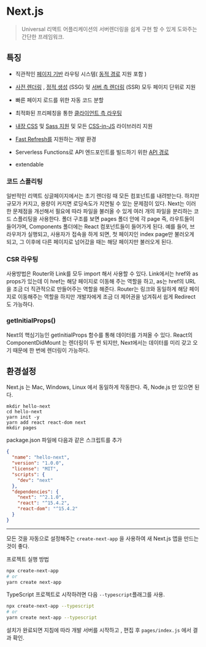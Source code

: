 # Next.js

>  Universal 리액트 어플리케이션의 서버렌더링을 쉽게 구현 할 수 있게 도와주는 간단한 프레임워크.

## 특징

- 직관적인 [페이지 기반](https://nextjs.org/docs/basic-features/pages) 라우팅 시스템( [동적 경로](https://nextjs.org/docs/routing/dynamic-routes) 지원 포함 )

- [사전 렌더링](https://nextjs.org/docs/basic-features/pages#pre-rendering) , [정적 생성](https://nextjs.org/docs/basic-features/pages#static-generation-recommended) (SSG) 및 [서버 측 렌더링](https://nextjs.org/docs/basic-features/pages#server-side-rendering) (SSR) 모두 페이지 단위로 지원
- 빠른 페이지 로드를 위한 자동 코드 분할
- 최적화된 프리페칭을 통한 [클라이언트 측 라우팅](https://nextjs.org/docs/routing/introduction#linking-between-pages)
- [내장 CSS](https://nextjs.org/docs/basic-features/built-in-css-support) 및 [Sass 지원](https://nextjs.org/docs/basic-features/built-in-css-support#sass-support) 및 모든 [CSS-in-JS](https://nextjs.org/docs/basic-features/built-in-css-support#css-in-js) 라이브러리 지원
- [Fast Refresh를](https://nextjs.org/docs/basic-features/fast-refresh) 지원하는 개발 환경
- Serverless Functions로 API 엔드포인트를 빌드하기 위한 [API 경로](https://nextjs.org/docs/api-routes/introduction)
- extendable



### 코드 스플리팅

일반적인 리액트 싱글페이지에서는 초기 렌더링 때 모든 컴포넌트를 내려받는다. 하지만 규모가 커지고, 용량이 커지면 로딩속도가 지연될 수 있는 문제점이 있다. Next는 이러한 문제점을 개선해서 필요에 따라 파일을 불러올 수 있게 여러 개의 파일을 분리하는 코드 스플리팅을 사용한다. 폴더 구조를 보면 pages 폴더 안에 각 page 즉, 라우트들이 들어가며, Components 폴더에는 React 컴포넌트들이 들어가게 된다. 예를 들어, 브라우저가 실행되고, 사용자가 접속을 하게 되면, 첫 페이지인 index page만 불러오게 되고, 그 이후에 다른 페이지로 넘어갔을 때는 해당 페이지만 불러오게 된다.

### CSR 라우팅

사용방법은 Router와 Link를 모두 import 해서 사용할 수 있다. Link에서는 href와 as props가 있는데 이 href는 해당 페이지로 이동해 주는 역할을 하고, as는 href의 URL을 조금 더 직관적으로 만들어주는 역할을 해준다. Router는 링크와 동일하게 해당 페이지로 이동해주는 역할을 하지만 개발자에게 조금 더 제어권을 넘겨줘서 쉽게 Redirect도 가능하다.

### getInitialProps()

Next의 핵심기능인 getInitialProps 함수를 통해 데이터를 가져올 수 있다. React의 ComponentDidMount 는 렌더링이 두 번 되지만, Next에서는 데이터를 미리 갖고 오기 때문에 한 번에 렌더링이 가능하다.




## 환경설정

Next.js 는 Mac, Windows, Linux 에서 동일하게 작동한다. 즉, Node.js 만 있으면 된다.

```
mkdir hello-next
cd hello-next
yarn init -y
yarn add react react-dom next
mkdir pages
```

 

package.json 파일에 다음과 같은 스크립트를 추가

```json
{
  "name": "hello-next",
  "version": "1.0.0",
  "license": "MIT",
  "scripts": {
    "dev": "next"
  },
  "dependencies": {
    "next": "^2.1.0",
    "react": "^15.4.2",
    "react-dom": "^15.4.2"
  }
}
```

---

모든 것을 자동으로 설정해주는 `create-next-app` 을 사용하여 새 Next.js 앱을 만드는 것이 좋다.

프로젝트 실행 방법

```bash
npx create-next-app
# or
yarn create next-app
```

TypeScript 프로젝트로 시작하려면 다음 `--typescript`플래그를 사용.

```bash
npx create-next-app --typescript
# or
yarn create next-app --typescript
```

설치가 완료되면 지침에 따라 개발 서버를 시작하고 , 편집 후  `pages/index.js` 에서 결과 확인.